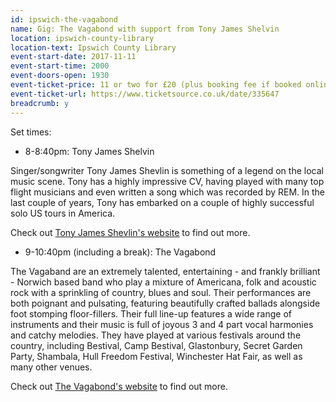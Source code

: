 ```yaml
---
id: ipswich-the-vagabond
name: Gig: The Vagabond with support from Tony James Shelvin
location: ipswich-county-library
location-text: Ipswich County Library
event-start-date: 2017-11-11
event-start-time: 2000
event-doors-open: 1930
event-ticket-price: 11 or two for £20 (plus booking fee if booked online)
event-ticket-url: https://www.ticketsource.co.uk/date/335647
breadcrumb: y
---
```


Set times:

* 8-8:40pm: Tony James Shelvin

Singer/songwriter Tony James Shevlin is something of a legend on the local music scene. Tony has a highly impressive CV, having played with many top flight musicians and even written a song which was recorded by REM. In the last couple of years, Tony has embarked on a couple of highly successful solo US tours in America.

Check out [Tony James Shevlin's website](http://www.tonyjamesshevlin.com/) to find out more.

* 9-10:40pm (including a break): The Vagabond

The Vagaband are an extremely talented, entertaining  - and frankly brilliant - Norwich based band who play a mixture of Americana, folk and acoustic rock with a sprinkling of country, blues and soul. Their performances are both poignant and pulsating, featuring beautifully crafted ballads alongside foot stomping floor-fillers. Their full line-up features a wide range of instruments and their music is full of joyous 3 and 4 part vocal harmonies and catchy melodies. They have played at various festivals around the country, including Bestival, Camp Bestival, Glastonbury, Secret Garden Party, Shambala, Hull Freedom Festival, Winchester Hat Fair, as well as many other venues.

Check out [The Vagabond's website](http://www.thevagaband.co.uk) to find out more.
